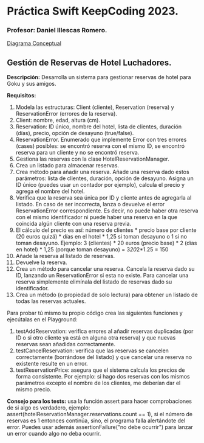 # Práctica Swift KeepCoding 2023. 
### Profesor: Daniel Illescas Romero. 

[Diagrama Conceptual](./assets/Diagram1.PNG)  

## Gestión de Reservas de Hotel Luchadores. 
**Descripción:** Desarrolla un sistema para gestionar reservas de hotel para Goku y sus amigos.  

**Requisitos:**  
1. Modela las estructuras: Client (cliente), Reservation (reserva) y ReservationError
(errores de la reserva).
1. Client: nombre, edad, altura (cm).
2. Reservation: ID único, nombre del hotel, lista de clientes, duración (días), precio,
opción de desayuno (true/false).
3. ReservationError. Enumerado que implemente Error con tres errores (cases)
posibles: se encontró reserva con el mismo ID, se encontró reserva para un cliente y
no se encontró reserva.
2. Gestiona las reservas con la clase HotelReservationManager.
1. Crea un listado para almacenar reservas.
2. Crea método para añadir una reserva. Añade una reserva dado estos parámetros: lista
de clientes, duración, opción de desayuno. Asigna un ID único (puedes usar un contador por ejemplo), calcula el precio y agrega el nombre del hotel.
1. Verifica que la reserva sea única por ID y cliente antes de agregarla al listado. En
caso de ser incorrecta, lanza o devuelve el error ReservationError correspondiente. Es decir, no puede haber otra reserva con el mismo identificador ni puede haber una reserva en la que coincida algún cliente con una reserva previa.
2. El cálculo del precio es así: número de clientes * precio base por cliente (20 euros quizá) * días en el hotel * 1,25 si toman desayuno o 1 si no toman desayuno.
Ejemplo: 3 (clientes) * 20 euros (precio base) * 2 (días en hotel) * 1,25 (porque toman desayuno) = 3*20*2*1.25 = 150
3. Añade la reserva al listado de reservas.
4. Devuelve la reserva.
3. Crea un método para cancelar una reserva. Cancela la reserva dado su ID, lanzando
un ReservationError si esta no existe. Para cancelar una reserva simplemente
elimínala del listado de reservas dado su identificador.
4. Crea un método (o propiedad de solo lectura) para obtener un listado de todas las
reservas actuales.  

Para probar tú mismo tu propio código crea las siguientes funciones y ejecútalas en el Playground:
1. testAddReservation: verifica errores al añadir reservas duplicadas (por ID o si otro cliente ya está en alguna otra reserva) y que nuevas reservas sean añadidas correctamente.
2. testCancelReservation: verifica que las reservas se cancelen correctamente (borrándose del listado) y que cancelar una reserva no existente resulte en un error.
3. testReservationPrice: asegura que el sistema calcula los precios de forma consistente. Por ejemplo: si hago dos reservas con los mismos parámetros excepto el nombre de los clientes, me deberían dar el mismo precio.  

**Consejo para los tests:** usa la función assert para hacer comprobaciones de si algo es verdadero, ejemplo:   assert(hotelReservationManager.reservations.count == 1), si el número de reservas es 1 entonces continúa, sino, el programa falla alertándote del error. Puedes usar además assertionFailure("no debe ocurrir") para lanzar un error cuando algo no deba ocurrir.